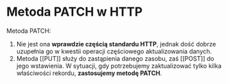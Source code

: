 # Metoda PATCH w HTTP
Metoda PATCH:
1. Nie jest ona **wprawdzie częścią standardu HTTP**, jednak dość dobrze uzupełnia go w kwestii operacji częściowego aktualizowania danych. 
2. Metoda [[PUT]] służy do zastąpienia danego zasobu, zaś [[POST]] do jego wstawienia. W sytuacji, gdy potrzebujemy zaktualizować tylko kilka właściwości rekordu, **zastosujemy metodę PATCH**.